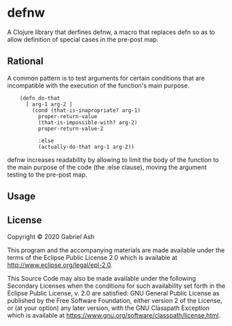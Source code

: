 # defnw

A Clojure library that derfines defnw, a macro that replaces 
defn so as to allow definition of special cases in the pre-post map.

## Rational 

A common pattern is to test arguments for certain conditions that are incompatible 
with the execution of the function's main purpose. 

```
    (defn do-that 
      [ arg-1 arg-2 ]
        (cond (that-is-inapropriate? arg-1)
          proper-return-value
          (that-is-impossible-with? arg-2)
          proper-return-value-2

          :else 
          (actually-do-that arg-1 arg-2))
```

defnw increases readability by allowing to limit the body of the function to
the main purpose of the code (the :else clause), moving the argument testing
to the pre-post map.


## Usage



## License

Copyright © 2020 Gabriel Ash

This program and the accompanying materials are made available under the
terms of the Eclipse Public License 2.0 which is available at
http://www.eclipse.org/legal/epl-2.0.

This Source Code may also be made available under the following Secondary
Licenses when the conditions for such availability set forth in the Eclipse
Public License, v. 2.0 are satisfied: GNU General Public License as published by
the Free Software Foundation, either version 2 of the License, or (at your
option) any later version, with the GNU Classpath Exception which is available
at https://www.gnu.org/software/classpath/license.html.
